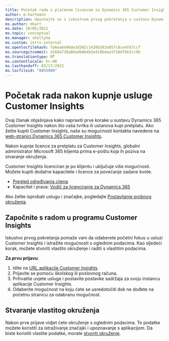 ```yaml
---
title: Početak rada s plaćenom licencom za Dynamics 365 Customer Insights
author: m-hartmann
description: Upoznajte se s iskustvom prvog pokretanja u sustavu Dynamics 365 Customer Insights i istražite njegove mogućnosti.
ms.author: mhart
ms.date: 10/05/2021
ms.topic: conceptual
ms.manager: shellyha
ms.custom: intro-internal
ms.openlocfilehash: fa6ea6e96de3d382c1426b383a057c8ce4f67ccf
ms.sourcegitcommit: d168a738a08adb8b4b2e410bdaa3716d7b63cc9b
ms.translationtype: MT
ms.contentlocale: hr-HR
ms.lasthandoff: 03/17/2022
ms.locfileid: "8455989"
---
```

# <a name="get-started-after-purchasing-customer-insights"></a>Početak rada nakon kupnje usluge Customer Insights

Ovaj članak objašnjava kako napraviti prve korake u sustavu Dynamics 365 Customer Insights nakon što vaša tvrtka ili ustanova kupi pretplatu. Ako želite kupiti Customer Insights, naše su mogućnosti kontakta navedene na [web-stranici Dynamics 365 Customer Insights](https://dynamics.microsoft.com/ai/customer-insights/). 

Nakon kupnje licence za pretplatu za Customer Insights, globalni administrator Microsoft 365 klijenta prima e-poštu koja ih poziva na stvaranje okruženja. 

Customer Insights licenciran je po klijentu i uključuje više mogućnosti. Možete kupiti dodatne kapacitete i licence za povećanje zadane kvote. 
- [Pregled određivanja cijena](https://dynamics.microsoft.com/ai/customer-insights/pricing/)
- Kapacitet i prava: [Vodič za licenciranje za Dynamics 365](https://go.microsoft.com/fwlink/?LinkId=866544)

Ako želite isprobati uslugu i značajke, pogledajte [Postavljanje probnog okruženja](trial-signup.md).

## <a name="start-with-customer-insights"></a>Započnite s radom u programu Customer Insights

Iskustvo prvog pokretanja pomaže vam da odaberete početni fokus u usluzi Customer Insights i istražite mogućnosti s oglednim podacima. Kao sljedeći korak, možete stvoriti vlastito okruženje i raditi s vlastitim podacima.

**Za prvu prijavu**:

1. Idite na [URL aplikacije Customer Insights](https://home.ci.ai.dynamics.com).
1. Prijavite se pomoću školskog ili poslovnog računa. 
1. Prihvatite uvjete usluge i postavite postavke sadržaja za svoju instancu aplikacije Customer Insights.
1. Odaberite mogućnost na koju ćete se usredotočiti dok ne dođete na početnu stranicu za odabranu mogućnost.

## <a name="create-your-own-environment"></a>Stvaranje vlastitog okruženja

Nakon prve prijave vidjet ćete okruženje s oglednim podacima. Te podatke možete koristiti za istraživanje značajki i upoznavanje s aplikacijom. Da biste koristili vlastite podatke, morate [stvoriti okruženje](/dynamics365/customer-insights/audience-insights/create-environment).